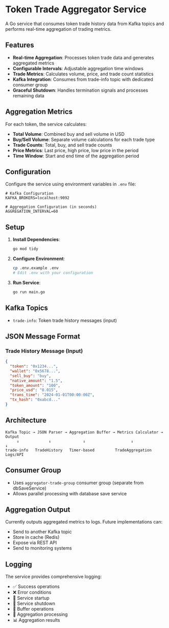 # Token Trade Aggregator Service

A Go service that consumes token trade history data from Kafka topics and performs real-time aggregation of trading metrics.

## Features

- **Real-time Aggregation**: Processes token trade data and generates aggregated metrics
- **Configurable Intervals**: Adjustable aggregation time windows
- **Trade Metrics**: Calculates volume, price, and trade count statistics
- **Kafka Integration**: Consumes from trade-info topic with dedicated consumer group
- **Graceful Shutdown**: Handles termination signals and processes remaining data

## Aggregation Metrics

For each token, the service calculates:

- **Total Volume**: Combined buy and sell volume in USD
- **Buy/Sell Volume**: Separate volume calculations for each trade type
- **Trade Counts**: Total, buy, and sell trade counts
- **Price Metrics**: Last price, high price, low price in the period
- **Time Window**: Start and end time of the aggregation period

## Configuration

Configure the service using environment variables in `.env` file:

```env
# Kafka Configuration
KAFKA_BROKERS=localhost:9092

# Aggregation Configuration (in seconds)
AGGREGATION_INTERVAL=60
```

## Setup

1. **Install Dependencies**:

   ```bash
   go mod tidy
   ```

2. **Configure Environment**:

   ```bash
   cp .env.example .env
   # Edit .env with your configuration
   ```

3. **Run Service**:
   ```bash
   go run main.go
   ```

## Kafka Topics

- `trade-info`: Token trade history messages (input)

## JSON Message Format

### Trade History Message (Input)

```json
{
  "token": "0x1234...",
  "wallet": "0x5678...",
  "sell_buy": "buy",
  "native_amount": "1.5",
  "token_amount": "100",
  "price_usd": "0.015",
  "trans_time": "2024-01-01T00:00:00Z",
  "tx_hash": "0xabcd..."
}
```

## Architecture

```
Kafka Topic → JSON Parser → Aggregation Buffer → Metrics Calculator → Output
     ↓             ↓              ↓                    ↓              ↓
trade-info   TradeHistory   Timer-based         TradeAggregation   Logs/API
```

## Consumer Group

- Uses `aggregator-trade-group` consumer group (separate from dbSaveService)
- Allows parallel processing with database save service

## Aggregation Output

Currently outputs aggregated metrics to logs. Future implementations can:

- Send to another Kafka topic
- Store in cache (Redis)
- Expose via REST API
- Send to monitoring systems

## Logging

The service provides comprehensive logging:

- ✅ Success operations
- ❌ Error conditions
- 🚀 Service startup
- 🛑 Service shutdown
- 📝 Buffer operations
- 🔄 Aggregation processing
- 📊 Aggregation results
